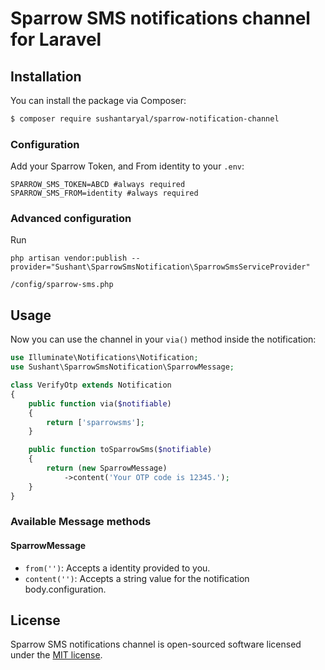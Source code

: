 # Sparrow SMS notifications channel for Laravel

## Installation

You can install the package via Composer:

```bash
$ composer require sushantaryal/sparrow-notification-channel
```

### Configuration

Add your Sparrow Token, and From identity to your `.env`:

```dotenv
SPARROW_SMS_TOKEN=ABCD #always required
SPARROW_SMS_FROM=identity #always required
```

### Advanced configuration

Run

```
php artisan vendor:publish --provider="Sushant\SparrowSmsNotification\SparrowSmsServiceProvider"
```

```
/config/sparrow-sms.php
```

## Usage

Now you can use the channel in your `via()` method inside the notification:

```php
use Illuminate\Notifications\Notification;
use Sushant\SparrowSmsNotification\SparrowMessage;

class VerifyOtp extends Notification
{
    public function via($notifiable)
    {
        return ['sparrowsms'];
    }

    public function toSparrowSms($notifiable)
    {
        return (new SparrowMessage)
            ->content('Your OTP code is 12345.');
    }
}
```

### Available Message methods

#### SparrowMessage

-   `from('')`: Accepts a identity provided to you.
-   `content('')`: Accepts a string value for the notification body.configuration.

## License

Sparrow SMS notifications channel is open-sourced software licensed under the [MIT license](LICENSE.md).
